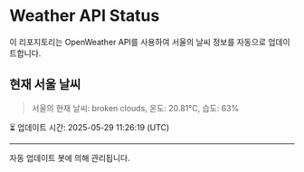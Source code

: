 
# Weather API Status

이 리포지토리는 OpenWeather API를 사용하여 서울의 날씨 정보를 자동으로 업데이트합니다.

## 현재 서울 날씨
> 서울의 현재 날씨: broken clouds, 온도: 20.81°C, 습도: 63%

⏳ 업데이트 시간: 2025-05-29 11:26:19 (UTC)

---
자동 업데이트 봇에 의해 관리됩니다.
